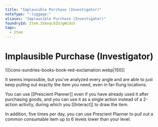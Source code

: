 ```yaml
---
title: "Implausible Purchase (Investigator)"
noteType: ":luggage:"
aliases: "Implausible Purchase (Investigator)"
foundryId: Item.3Sboqc8ZUJgWCduS
tags:
  - Item
---
```


# Implausible Purchase (Investigator)
![[icons-sundries-books-book-red-exclamation.webp|150]]

It seems impossible, but you've analyzed every angle and are able to just keep pulling out exactly the item you need, even in far-flung locations.

You can use [[Prescient Planner]] even if you have already used it after purchasing goods, and you can use it as a single action instead of a 2-action activity, during which you [[Interact]] to draw the item.

In addition, five times per day, you can use Prescient Planner to pull out a common consumable item up to 6 levels lower than your level.
